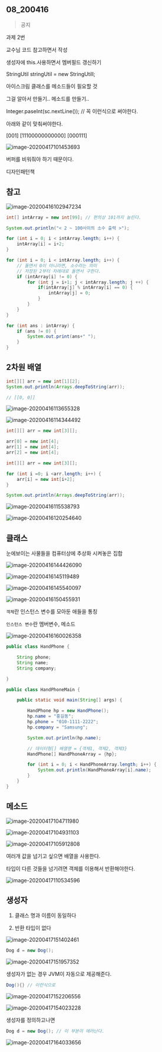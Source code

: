 

## 08_200416

> 공지

과제 2번

교수님 코드 참고하면서 작성

생성자에 this.사용하면서 멤버필드 갱신하기

StringUtil stringUtil = new StringUtill;



아이스크림 클래스를 메소드들이 필요할 것

그걸  알아서 만들기.. 메소드를 만들기..







Integer.paseInt(sc.nextLine()); // 꼭 이런식으로 써야한다.

아래와 같이 맞춰써야한다.

[001] [11100000000000] [000111]

![image-20200417101453693](08_Java_Class&Method_200416.assets/image-20200417101453693.png)

버퍼를 비워줘야 하기 때문이다.



디자인패턴책



## 참고



![image-20200416102947234](08_Java_200416.assets/image-20200416102947234.png)



```java
int[] intArray = new int[99]; // 편의상 101까지 늘린다.

System.out.println("< 2 ~ 100사이의 소수 출력 >");

for (int i = 0; i < intArray.length; i++) {
    intArray[i] = i+2;
}

for (int i = 0; i < intArray.length; i++) {
    // 돌면서 0이 아니라면, 소수라는 의미
    // 저장된 2부터 차례대로 돌면서 구한다.
    if (intArray[i] != 0) {
        for (int j = i+1; j < intArray.length; j ++) {
            if(intArray[j] % intArray[i] == 0) {
                intArray[j] = 0;
            }
        }
    }
}

for (int ans : intArray) {
    if (ans != 0) {
        System.out.print(ans+" ");
    }
}
```





## 2차원 배열



```java
int[][] arr = new int[1][2];
System.out.println(Arrays.deepToString(arr));

// [[0, 0]]
```



![image-20200416113655328](08_Java_200416.assets/image-20200416113655328.png)



![image-20200416114344492](08_Java_200416.assets/image-20200416114344492.png)



```java
int[][] arr = new int[3][];

arr[0] = new int[4];
arr[1] = new int[4];
arr[2] = new int[4];
```



```java
int[][] arr = new int[3][];

for (int i =0; i <arr.length; i++) {
    arr[i] = new int[i+2];
}

System.out.println(Arrays.deepToString(arr));
```



![image-20200416115538793](08_Java_200416.assets/image-20200416115538793.png)



![image-20200416120254640](08_Java_200416.assets/image-20200416120254640.png)





## 클래스

눈에보이는 사물들을 컴퓨터상에 추상화 시켜놓은 집합

![image-20200416144426090](08_Java_200416.assets/image-20200416144426090.png)



![image-20200416145119489](08_Java_200416.assets/image-20200416145119489.png)



![image-20200416145540097](08_Java_200416.assets/image-20200416145540097.png)



![image-20200416150455931](08_Java_200416.assets/image-20200416150455931.png)



`객체`란 인스턴스 변수를 모아둔 애들을 통칭

`인스턴스 변수`란 멤버변수, 메소드

![image-20200416160026358](08_Java_200416.assets/image-20200416160026358.png)

```java
public class HandPhone {

    String phone;
    String name;
    String company;

}
```

```java
public class HandPhoneMain {

    public static void main(String[] args) {

        HandPhone hp = new HandPhone();
        hp.name = "홍길동";
        hp.phone = "010-1111-2222";
        hp.company = "Samsung";

        System.out.println(hp.name);

        // 데이터형[] 배열명 = {객체1, 객체2, 객체3}
        HandPhone[] HandPhoneArray = {hp};

        for (int i = 0; i < HandPhoneArray.length; i++) {
            System.out.println(HandPhoneArray[i].name);
        }
    }
}
```



## 메소드



![image-20200417104711980](08_Java_Class&Method_200416.assets/image-20200417104711980.png)



![image-20200417104931103](08_Java_Class&Method_200416.assets/image-20200417104931103.png)





![image-20200417105912808](08_Java_Class&Method_200416.assets/image-20200417105912808.png)



여러개  값을 넘기고 싶으면 배열을 사용한다.

타입이 다른 것들을 넘기려면 객체를 이용해서 반환해야한다.



![image-20200417110534596](08_Java_Class&Method_200416.assets/image-20200417110534596.png)





## 생성자

1. 클래스 명과 이름이 동일하다

2. 반환 타입이 없다

![image-20200417151402461](08_Java_Class&Method_200416.assets/image-20200417151402461.png)



```java
Dog d = new Dog();
```



![image-20200417151957352](08_Java_Class&Method_200416.assets/image-20200417151957352.png)



생성자가 없는 경우 JVM이 자동으로 제공해준다.

```java
Dog(){} // 이런식으로
```



![image-20200417152206556](08_Java_Class&Method_200416.assets/image-20200417152206556.png)





![image-20200417154023228](08_Java_Class&Method_200416.assets/image-20200417154023228.png)



생성자를 정의하고나면

```java
Dog d = new Dog(); // 이 부분이 에러난다.
```





![image-20200417164033656](08_Java_Class&Method_200416.assets/image-20200417164033656.png)



